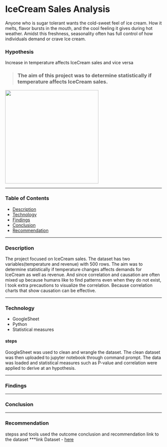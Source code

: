# IceCream Sales Analysis

Anyone who is sugar tolerant wants the cold-sweet feel of ice cream. How it melts, flavor bursts in the mouth, and the cool feeling it gives during hot weather. Amidst this freshness, seasonality often has full control of how individuals demand or crave Ice cream.

### Hypothesis 
Increase in temperature affects IceCream sales and vice versa

> ### The aim of this project was to determine statistically if temperature affects IceCream sales.

<img src="https://user-images.githubusercontent.com/93320956/171830868-18bee4f0-ee56-4a6e-8533-b49dbb2511c2.png" width="300" height="300">

---
### Table of Contents
* [Description](https://github.com/HabibatTheAnalyst/IceCream-Sales-Analysis/edit/main/README.md#description)
* [Technology](https://github.com/HabibatTheAnalyst/IceCream-Sales-Analysis/edit/main/README.md#technology)
* [Findings](https://github.com/HabibatTheAnalyst/IceCream-Sales-Analysis/edit/main/README.md#findings)
* [Conclusion](https://github.com/HabibatTheAnalyst/IceCream-Sales-Analysis/edit/main/README.md#conclusion)
* [Recommendation](https://github.com/HabibatTheAnalyst/IceCream-Sales-Analysis/edit/main/README.md#recommendation)

---
### Description
The project focused on IceCream sales. The dataset has two variables(temperature and revenue) with 500 rows. The aim was to determine statistically if temperature changes affects demands for IceCream as well as revenue. And since correlation and causation are often mixed up because humans like to find patterns even when they do not exist, I took extra precautions to visualize the correlation. Because correlation charts that show causation can be effective.

---
### Technology
* GoogleSheet
* Python
* Statistical measures
#### steps
GoogleSheet was used to clean and wrangle the dataset. The clean dataset was then uploaded to jupyter notebook through command prompt. The data was loaded and statistical measures such as P-value and correlation were applied to derive at an hypothesis.

---
### Findings

---
### Conclusion

---
### Recommendation
stepss and tools used
the outcome 
conclusion and recommendation
link to the dataset
***link
Dataset - [here]()

